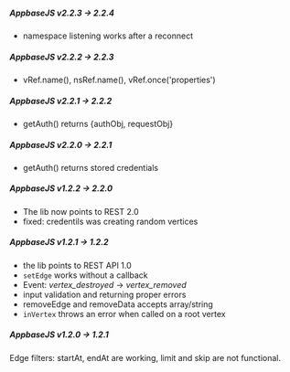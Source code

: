 ##### AppbaseJS v2.2.3 -> 2.2.4
- namespace listening works after a reconnect

##### AppbaseJS v2.2.2 -> 2.2.3
- vRef.name(), nsRef.name(), vRef.once('properties')

##### AppbaseJS v2.2.1 -> 2.2.2
- getAuth() returns {authObj, requestObj}

##### AppbaseJS v2.2.0 -> 2.2.1
- getAuth() returns stored credentials

##### AppbaseJS v1.2.2 -> 2.2.0
- The lib now points to REST 2.0
- fixed: credentils was creating random vertices

##### AppbaseJS v1.2.1 -> 1.2.2
- the lib points to REST API 1.0
- `setEdge` works without a callback
- Event: _vertex_destroyed_ -> _vertex_removed_
- input validation and returning proper errors
- removeEdge and removeData accepts array/string
- `inVertex` throws an error when called on a root vertex

##### AppbaseJS v1.2.0 -> 1.2.1
Edge filters: startAt, endAt are working, limit and skip are not functional.
